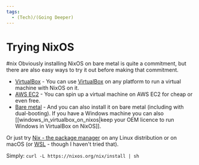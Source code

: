 ```yaml
---
tags:
  - (Tech)/(Going Deeper)
---
```

# Trying NixOS
#nix
Obviously installing NixOS on bare metal is quite a commitment, but there are also easy ways to try it out before making that commitment.

- [VirtualBox](https://nixos.org/download.html#nixos-virtualbox) - You can use [VirtualBox](https://www.virtualbox.org) on any platform to run a virtual machine with NixOS on it.
- [AWS EC2](https://nixos.org/download.html#nixos-amazon) - You can spin up a virtual machine on AWS EC2 for cheap or even free.
- [Bare metal](https://nixos.org/download.html#nixos-iso) - And you can also install it on bare metal (including with dual-booting). If you have a Windows machine you can also [[windows_in_virtualbox_on_nixos|keep your OEM licence to run Windows in VirtualBox on NixOS]].

Or just try [Nix - the package manager](https://nixos.org/download.html#nix-quick-install) on any Linux distribution or on macOS (or [WSL](https://nathan.gs/2019/04/12/nix-on-windows/) - though I haven't tried that).

Simply: `curl -L https://nixos.org/nix/install | sh`